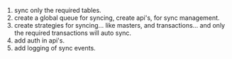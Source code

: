 1. sync only the required tables.
2. create a global queue for syncing, create api's, for sync management.
3. create strategies for syncing... like masters, and transactions... and only the required transactions will auto sync.
4. add auth in api's.
5. add logging of sync events.
